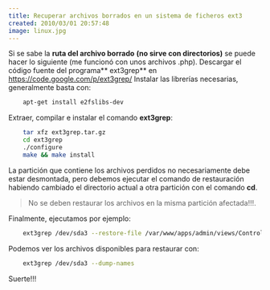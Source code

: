 ```yaml
---
title: Recuperar archivos borrados en un sistema de ficheros ext3
created: 2010/03/01 20:57:48
image: linux.jpg
---
```


Si se sabe la **ruta del archivo borrado** **(no sirve con directorios)** se puede hacer lo siguiente (me funcionó con unos archivos .php). Descargar el código fuente del programa** ext3grep** en <https://code.google.com/p/ext3grep/> Instalar las librerías necesarias, generalmente basta con: 

```bash
    apt-get install e2fslibs-dev
```

Extraer, compilar e instalar el comando **ext3grep**: 

```bash
    tar xfz ext3grep.tar.gz
    cd ext3grep
    ./configure
    make && make install
```

La partición que contiene los archivos perdidos no necesariamente debe estar desmontada, pero debemos ejecutar el comando de restauración habiendo cambiado el directorio actual a otra partición con el comando **cd**. 

> No se deben restaurar los archivos en la misma partición afectada!!!.

Finalmente, ejecutamos por ejemplo: 

```bash
    ext3grep /dev/sda3 --restore-file /var/www/apps/admin/views/Controller.php
```

Podemos ver los archivos disponibles para restaurar con: 

```bash
    ext3grep /dev/sda3 --dump-names
```

Suerte!!!
